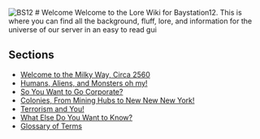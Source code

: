 ![BS12](https://baystation12.net/forums/logo.png) # Welcome
Welcome to the Lore Wiki for Baystation12. This is where you can find all the background, fluff, lore, and information for the universe of our server in an easy to read gui

## Sections

* [Welcome to the Milky Way, Circa 2560](https://baystation12.net/lore/Section-1)
* [Humans, Aliens, and Monsters oh my!](https://baystation12.net/lore/Section-2)
* [So You Want to Go Corporate?](https://baystation12.net/lore/Section-3)
* [Colonies, From Mining Hubs to New New New York!](https://baystation12.net/lore/Section-4)
* [Terrorism and You!](https://baystation12.net/lore/Section-5)
* [What Else Do You Want to Know?](https://baystation12.net/lore/Section-6)
* [Glossary of Terms](https://baystation12.net/lore/Glossary)
